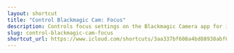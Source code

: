 ```yaml
---
layout: shortcut
title: "Control Blackmagic Cam: Focus"
description: Controls focus settings on the Blackmagic Camera app for iOS
slug: control-blackmagic-cam-focus
shortcut_url: https://www.icloud.com/shortcuts/3aa337bf608a4bd88938abf67f90f2b0
---
```

